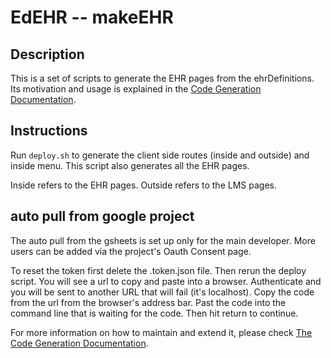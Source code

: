 # EdEHR -- makeEHR

## Description

This is a set of scripts to generate the EHR pages from the ehrDefinitions. Its motivation and usage is explained in the [Code Generation Documentation](../code_generation.md).

## Instructions

Run ```deploy.sh``` to generate the client side routes (inside and outside) and inside menu. This script also generates all the EHR pages.

Inside refers to the EHR pages.
Outside refers to the LMS pages.

## auto pull from google project

The auto pull from the gsheets is set up only for the main developer. More users can be added via the project's Oauth Consent page. 

To reset the token first delete the .token.json file. Then rerun the deploy script. You will see a url to copy and paste into a browser.  Authenticate and you will be sent to another URL that will fail (it's localhost).  Copy the code from the url from the browser's address bar.  Past the code into the command line that is waiting for the code. Then hit return to continue.

For more information on how to maintain and extend it, please check [The Code Generation Documentation](../code_generation.md).